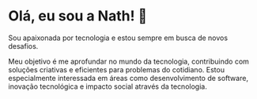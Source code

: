 # Olá, eu sou a Nath! 👋  

Sou apaixonada por tecnologia e estou sempre em busca de novos desafios.  

Meu objetivo é me aprofundar no mundo da tecnologia, contribuindo com soluções criativas e eficientes para problemas do cotidiano. Estou especialmente interessada em áreas como desenvolvimento de software, inovação tecnológica e impacto social através da tecnologia.  

